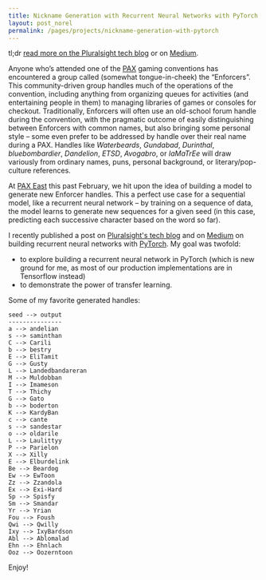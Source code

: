 ```yaml
---
title: Nickname Generation with Recurrent Neural Networks with PyTorch
layout: post_norel
permalink: /pages/projects/nickname-generation-with-pytorch
---
```


tl;dr [read more on the Pluralsight tech blog](https://www.pluralsight.com/tech-blog/nickname-generation-with-recurrent-neural-networks-with-pytorch/) or on [Medium](https://medium.com/data-science-and-machine-learning-at-pluralsight/nickname-generation-with-recurrent-neural-networks-with-pytorch-6fa53de7f289).

Anyone who’s attended one of the [PAX](https://www.paxsite.com/) gaming conventions has encountered a group called (somewhat tongue-in-cheek) the “Enforcers”.
This community-driven group handles much of the operations of the convention, including anything from organizing queues for activities (and entertaining people in them) to managing libraries of games or consoles for checkout.
Traditionally, Enforcers will often use an old-school forum handle during the convention, with the pragmatic outcome of easily distinguishing between Enforcers with common names, but also bringing some personal style – some even prefer to be addressed by handle over their real name during a PAX.
Handles like _Waterbeards_, _Gundabad_, _Durinthal_, _bluebombardier_, _Dandelion_, _ETSD_, _Avogabro_, or _IaMaTrEe_ will draw variously from ordinary names, puns, personal background, or literary/pop-culture references.

At [PAX East](https://east.paxsite.com/enforcers) this past February, we hit upon the idea of building a model to generate new Enforcer handles.
This a perfect use case for a sequential model, like a recurrent neural network – by training on a sequence of data, the model learns to generate new sequences for a given seed (in this case, predicting each successive character based on the word so far).

I recently published a post on [Pluralsight's tech blog](https://www.pluralsight.com/tech-blog/nickname-generation-with-recurrent-neural-networks-with-pytorch/) and on [Medium](https://medium.com/data-science-and-machine-learning-at-pluralsight/nickname-generation-with-recurrent-neural-networks-with-pytorch-6fa53de7f289) on building recurrent neural networks with [PyTorch](https://pytorch.org/).
My goal was twofold:

- to explore building a recurrent neural network in PyTorch (which is new ground for me, as most of our production implementations are in Tensorflow instead)
- to demonstrate the power of transfer learning.

Some of my favorite generated handles:

```
seed --> output
---------------
a --> andelian
s --> saminthan
C --> Carili
b --> bestry
E --> EliTamit
G --> Gusty
L --> Landedbandareran
M --> Muldobban
I --> Imameson
T --> Thichy
G --> Gato
b --> boderton
K --> KardyBan
c --> cante
s --> sandestar
o --> oldarile
L --> Laulittyy
P --> Parielon
X --> Xilly
E --> Elburdelink
Be --> Beardog
Ew --> EwToon
Zz --> Zzandola
Ex --> Exi-Hard
Sp --> Spisfy
Sm --> Smandar
Yr --> Yrian
Fou --> Foush
Qwi --> Qwilly
Ixy --> IxyBardson
Abl --> Ablomalad
Ehn --> Ehnlach
Ooz --> Oozerntoon
```

Enjoy!
